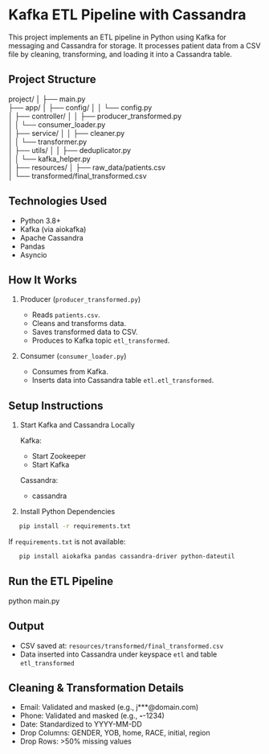 Kafka ETL Pipeline with Cassandra
=======================================

This project implements an ETL pipeline in Python using Kafka for messaging and Cassandra for storage. It processes patient data from a CSV file by cleaning, transforming, and loading it into a Cassandra table.

Project Structure
-----------------
project/
│
├── main.py                            
├── app/
│   ├── config/
│   │   └── config.py                  
│   ├── controller/
│   │   ├── producer_transformed.py    
│   │   └── consumer_loader.py         
│   ├── service/
│   │   ├── cleaner.py                 
│   │   └── transformer.py             
│   ├── utils/
│   │   ├── deduplicator.py            
│   │   └── kafka_helper.py            
│
├── resources/
│   ├── raw_data/patients.csv          
│   └── transformed/final_transformed.csv  

Technologies Used
-----------------
- Python 3.8+
- Kafka (via aiokafka)
- Apache Cassandra
- Pandas
- Asyncio

How It Works
------------
1. Producer (`producer_transformed.py`)
    - Reads `patients.csv`.
    - Cleans and transforms data.
    - Saves transformed data to CSV.
    - Produces to Kafka topic `etl_transformed`.

2. Consumer (`consumer_loader.py`)
    - Consumes from Kafka.
    - Inserts data into Cassandra table `etl.etl_transformed`.

Setup Instructions
------------------

1. Start Kafka and Cassandra Locally

   Kafka:
     - Start Zookeeper
     - Start Kafka

   Cassandra:
     - cassandra

2. Install Python Dependencies
```bash
   pip install -r requirements.txt
```
   If `requirements.txt` is not available:
```bash
   pip install aiokafka pandas cassandra-driver python-dateutil
```
Run the ETL Pipeline
--------------------
python main.py

Output
------
- CSV saved at: `resources/transformed/final_transformed.csv`
- Data inserted into Cassandra under keyspace `etl` and table `etl_transformed`

Cleaning & Transformation Details
---------------------------------
- Email: Validated and masked (e.g., j***@domain.com)
- Phone: Validated and masked (e.g., ***-***-1234)
- Date: Standardized to YYYY-MM-DD
- Drop Columns: GENDER, YOB, home, RACE, initial, region
- Drop Rows: >50% missing values

